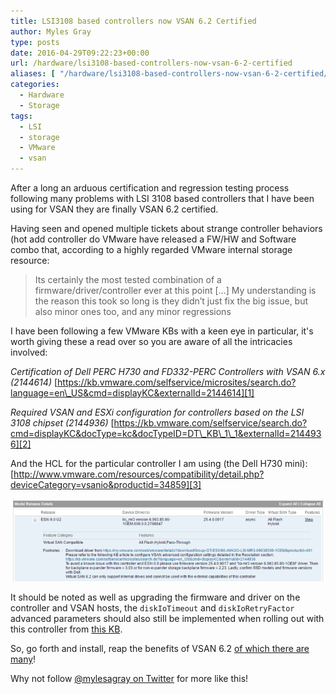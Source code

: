 ```yaml
---
title: LSI3108 based controllers now VSAN 6.2 Certified
author: Myles Gray
type: posts
date: 2016-04-29T09:22:23+00:00
url: /hardware/lsi3108-based-controllers-now-vsan-6-2-certified
aliases: [ "/hardware/lsi3108-based-controllers-now-vsan-6-2-certified/amp" ]
categories:
  - Hardware
  - Storage
tags:
  - LSI
  - storage
  - VMware
  - vsan
---
```


After a long an arduous certification and regression testing process following many problems with LSI 3108 based controllers that I have been using for VSAN they are finally VSAN 6.2 certified.

Having seen and opened multiple tickets about strange controller behaviors (hot add controller do VMware have released a FW/HW and Software combo that, according to a highly regarded VMware internal storage resource:

> Its certainly the most tested combination of a firmware/driver/controller ever at this point [...] My understanding is the reason this took so long is they didn’t just fix the big issue, but also minor ones too, and any minor regressions

I have been following a few VMware KBs with a keen eye in particular, it's worth giving these a read over so you are aware of all the intricacies involved:

_Certification of Dell PERC H730 and FD332-PERC Controllers with VSAN 6.x (2144614)_ [https://kb.vmware.com/selfservice/microsites/search.do?language=en\_US&cmd=displayKC&externalId=2144614][1]

_Required VSAN and ESXi configuration for controllers based on the LSI 3108 chipset (2144936)_ [https://kb.vmware.com/selfservice/search.do?cmd=displayKC&docType=kc&docTypeID=DT\_KB\_1\_1&externalId=2144936][2]

And the HCL for the particular controller I am using (the Dell H730 mini): [http://www.vmware.com/resources/compatibility/detail.php?deviceCategory=vsanio&productid=34859][3]

![VSAN HCL][4]

It should be noted as well as upgrading the firmware and driver on the controller and VSAN hosts, the `diskIoTimeout` and `diskIoRetryFactor` advanced parameters should also still be implemented when rolling out with this controller from [this KB][2].

So, go forth and install, reap the benefits of VSAN 6.2 [of which there are many][5]!

Why not follow [@mylesagray on Twitter][6] for more like this!

 [1]: https://kb.vmware.com/selfservice/microsites/search.do?language=en_US&cmd=displayKC&externalId=2144614
 [2]: https://kb.vmware.com/selfservice/search.do?cmd=displayKC&docType=kc&docTypeID=DT_KB_1_1&externalId=2144936
 [3]: http://www.vmware.com/resources/compatibility/detail.php?deviceCategory=vsanio&productid=34859
 [4]: images/Image-1-1.png
 [5]: http://cormachogan.com/2016/02/10/vsan-6-2-an-overview-of-the-new-virtual-san-6-2-features/
 [6]: https://twitter.com/mylesagray